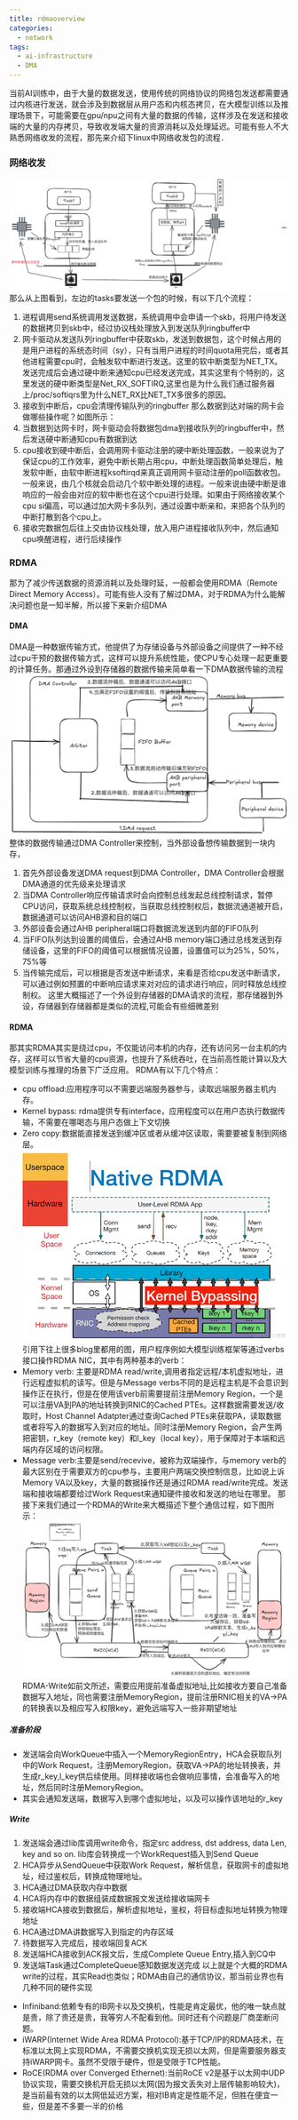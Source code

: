 ```yaml
---
title: rdmaoverview
categories:
  - network
tags:
  - ai-infrastructure
  - DMA
---
```

当前AI训练中，由于大量的数据发送，使用传统的网络协议的网络包发送都需要通过内核进行发送，就会涉及到数据层从用户态和内核态拷贝，在大模型训练以及推理场景下，可能需要在gpu/npu之间有大量的数据的传输，这样涉及在发送和接收端的大量的内存拷贝，导致收发端大量的资源消耗以及处理延迟。可能有些人不大熟悉网络收发的流程，那先来介绍下linux中网络收发包的流程．
### 网络收发
![network](img/Linuxsendrecv.png)
那么从上图看到，左边的tasks要发送一个包的时候，有以下几个流程：
1. 进程调用send系统调用发送数据，系统调用中会申请一个skb，将用户待发送的数据拷贝到skb中，经过协议栈处理放入到发送队列ringbuffer中
2. 网卡驱动从发送队列ringbuffer中获取skb，发送到数据包，这个时候占用的是用户进程的系统态时间（sy），只有当用户进程的时间quota用完后，或者其他进程需要cpu时，会触发软中断进行发送。这里的软中断类型为NET_TX。发送完成后会通过硬中断来通知cpu已经发送完成，其实这里有个特别的，这里发送的硬中断类型是Net_RX_SOFTIRQ,这里也是为什么我们通过服务器上/proc/softiqrs里为什么NET_RX比NET_TX多很多的原因。
4. 接收到中断后，cpu会清理传输队列的ringbuffer
那么数据到达对端的网卡会做哪些操作呢？如图所示：
1. 当数据到达网卡时，网卡驱动会将数据包dma到接收队列的ringbuffer中，然后发送硬中断通知cpu有数据到达
2. cpu接收到硬中断后，会调用网卡驱动注册的硬中断处理函数，一般来说为了保证cpu的工作效率，避免中断长期占用cpu，中断处理函数简单处理后，触发软中断，由软中断进程ksoftirqd来真正调用网卡驱动注册的poll函数收包。一般来说，由几个核就会启动几个软中断处理的进程。一般来说由硬中断是谁响应的一般会由对应的软中断也在这个cpu进行处理。如果由于网络接收某个cpu si偏高，可以通过加大网卡多队列，通过设置中断亲和，来把各个队列的中断打散到各个cpu上。
3. 接收完数据包后往上交由协议栈处理，放入用户进程接收队列中，然后通知cpu唤醒进程，进行后续操作
### RDMA
那为了减少传送数据的资源消耗以及处理时延，一般都会使用RDMA（Remote Direct Memory Access）。可能有些人没有了解过DMA，对于RDMA为什么能解决问题也是一知半解，所以接下来新介绍DMA
#### DMA
DMA是一种数据传输方式，他提供了为存储设备与外部设备之间提供了一种不经过cpu干预的数据传输方式，这样可以提升系统性能，使CPU专心处理一起更重要的计算任务。那通过外设到存储器的数据传输来简单看一下DMA数据传输的流程
![dma](img/DMA.png)
整体的数据传输通过DMA Controller来控制，当外部设备想传输数据到一块内存，
1. 首先外部设备发送DMA request到DMA Controller，DMA Controller会根据DMA通道的优先级来处理请求
2. 当DMA Controller响应传输请求时会向控制总线发起总线控制请求，暂停CPU访问，获取系统总线控制权，当获取总线控制权后，数据流通道被开启，数据通道可以访问AHB源和目的端口
3. 外部设备会通过AHB peripheral端口将数据流发送到内部的FIFO队列
4. 当FIFO队列达到设置的阈值后，会通过AHB memory端口通过总线发送到存储设备，这里的FIFO的阈值可以根据情况设置，设置值可以为25%，50%，75%等
5. 当传输完成后，可以根据是否发送中断请求，来看是否给cpu发送中断请求，可以通过例如预置的中断响应请求来对对应的请求进行响应，同时释放总线控制权。
这里大概描述了一个外设到存储器的DMA请求的流程，那存储器到外设，存储器到存储器都是类似的流程,可能会有些细微差别
#### RDMA
那其实RDMA其实是绕过cpu，不仅能访问本机的内存，还有访问另一台主机的内存，这样可以节省大量的cpu资源，也提升了系统吞吐，在当前高性能计算以及大模型训练与推理的场景下广泛应用。
RDMA有以下几个特点：
- cpu offload:应用程序可以不需要远端服务器参与，读取远端服务器主机内存。
- Kernel bypass: rdma提供专有interface，应用程度可以在用户态执行数据传输，不需要在哪喝态与用户态做上下文切换
- Zero copy:数据能直接发送到缓冲区或者从缓冲区读取，需要要被复制到网络层。
![rdma-infra](img/rdma-infra.png)
引用下往上很多blog里都用的图，用户程序例如大模型训练框架等通过verbs接口操作RDMA NIC，其中有两种基本的verb：
- Memory verb: 主要是RDMA read/write,调用者指定远程/本机虚拟地址，进行远程虚拟机的读写。但是与Message verbs不同的是远程主机是不会意识到操作正在执行，但是在使用该verb前需要提前注册Memory Region，一个是可以注册VA到PA的地址转换到RNIC的Cached PTEs。这样数据需要发送/收取时，Host Channel Adatpter通过查询Cached PTEs来获取PA，读取数据或者将写入的数据写入到对应的地址。同时注册Memory Region，会产生两把密钥，r_key（remote key）和l_key（local key），用于保障对于本端和远端内存区域的访问权限。
- Message verb:主要是send/recevive，被称为双端操作，与memory verb的最大区别在于需要双方的cpu参与，主要用户两端交换控制信息，比如说上诉Memory VA以及key，大量的数据操作还是通过RDMA read/write完成。发送端和接收端都要给过Work Request来通知硬件接收和发送的地址在哪里。
那接下来我们通过一个RDMA的Write来大概描述下整个通信过程，如下图所示：
![write](img/rdma-write.png)
RDMA-Write如前文所述，需要应用提前准备虚拟地址,比如接收方要自己准备数据写入地址，同也需要注册MemoryRegion，提前注册RNIC相关的VA->PA的转换表以及相应写入权限key，避免远端写入一些非期望地址
##### 准备阶段
- 发送端会向WorkQueue中插入一个MemoryRegionEntry，HCA会获取队列中的Work Request，注册MemoryRegion，获取VA->PA的地址转换表，并生成r_key,l_key供后续使用。同样接收端也会做响应事情，会准备写入的地址，然后同时注册MemoryRegion。
- 其实会通知发送端，数据写入到哪个虚拟地址，以及可以操作该地址的r_key
##### Write
1. 发送端会通过lib库调用write命令，指定src address, dst address, data Len, key and so on. lib库会转换成一个WorkRequest插入到Send Queue
2. HCA异步从SendQueue中获取Work Request，解析信息，获取网卡的虚拟地址，经过鉴权后，转换成物理地址。
3. HCA通过DMA获取内存中数据
4. HCA将内存中的数据组装成数据报文发送给接收端网卡
5. 接收端HCA接收到数据后，解析虚拟地址，鉴权，将目标虚拟地址转换为物理地址
6. HCA通过DMA讲数据写入到指定的内存区域
7. 待数据写入完成后，接收端回复ACK
8. 发送端HCA接收到ACK报文后，生成Complete Queue Entry,插入到CQ中
9. 发送端Task通过CompleteQueue感知数据发送完成
以上就是个大概的RDMA write的过程，其实Read也类似；RDMA由自己的通信协议，那当前业界也有几种不同的硬件实现
- Infiniband:依赖专有的IB网卡以及交换机，性能是肯定最优，他的唯一缺点就是贵，除了贵还是贵，我等穷人不配看到他。同时还有个问题是厂商垄断问题。
- iWARP(Internet Wide Area RDMA Protocol):基于TCP/IP的RDMA技术，在标准以太网上实现RDMA，不需要交换机实现无损以太网，但是需要服务器支持iWARP网卡。虽然不受限于硬件，但是受限于TCP性能。
- RoCE(RDMA over Converged Ethernet):当前RoCE v2是基于以太网中UDP协议实现，需要交换机开启无损以太网(因为报文丢失对上层传输影响较大)，是当前最有效的以太网低延迟方案，相对IB肯定是性能不足，但胜在便宜一些，但是差不多要一半的价格 

